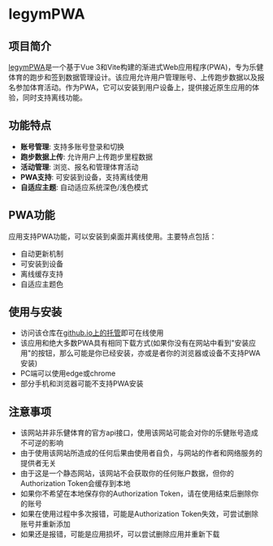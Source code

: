 # legymPWA

## 项目简介

[legymPWA](https://ieu65535.github.io/legymPWA/)是一个基于Vue 3和Vite构建的渐进式Web应用程序(PWA)，专为乐健体育的跑步和签到数据管理设计。该应用允许用户管理账号、上传跑步数据以及报名参加体育活动。作为PWA，它可以安装到用户设备上，提供接近原生应用的体验，同时支持离线功能。

## 功能特点

- **账号管理**: 支持多账号登录和切换
- **跑步数据上传**: 允许用户上传跑步里程数据
- **活动管理**: 浏览、报名和管理体育活动
- **PWA支持**: 可安装到设备，支持离线使用
- **自适应主题**: 自动适应系统深色/浅色模式

## PWA功能

应用支持PWA功能，可以安装到桌面并离线使用。主要特点包括：

- 自动更新机制
- 可安装到设备
- 离线缓存支持
- 自适应主题色

## 使用与安装

- 访问该仓库在[github.io上的托管](https://ieu65535.github.io/legymPWA/)即可在线使用
- 该应用和绝大多数PWA具有相同下载方式(如果你没有在网站中看到"安装应用"的按钮，那么可能是你已经安装，亦或是者你的浏览器或设备不支持PWA安装)
- PC端可以使用edge或chrome
- 部分手机和浏览器可能不支持PWA安装

## 注意事项

- 该网站并非乐健体育的官方api接口，使用该网站可能会对你的乐健账号造成不可逆的影响
- 由于使用该网站所造成的任何后果由使用者自负，与网站的作者和网络服务的提供者无关
- 由于这是一个静态网站，该网站不会获取你的任何账户数据，但你的Authorization Token会缓存到本地
- 如果你不希望在本地保存你的Authorization Token，请在使用结束后删除你的账号
- 如果在使用过程中多次报错，可能是Authorization Token失效，可尝试删除账号并重新添加
- 如果还是报错，可能是应用损坏，可以尝试删除应用并重新下载

